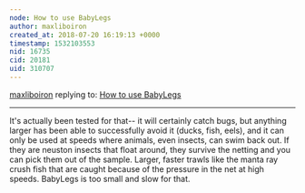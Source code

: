 ```yaml
---
node: How to use BabyLegs
author: maxliboiron
created_at: 2018-07-20 16:19:13 +0000
timestamp: 1532103553
nid: 16735
cid: 20181
uid: 310707
---
```




[maxliboiron](../profile/maxliboiron) replying to: [How to use BabyLegs](../notes/maxliboiron/07-17-2018/how-to-use-babylegs)

----
It's actually been tested for that-- it will certainly catch bugs, but anything larger has been able to successfully avoid it (ducks, fish, eels), and it can only be used at speeds where animals, even insects, can swim back out. If they are neuston insects that float around, they survive the netting and you can pick them out of the sample. 
Larger, faster trawls like the manta ray crush fish that are caught because of the pressure in the net at high speeds. BabyLegs is too small and slow for that. 